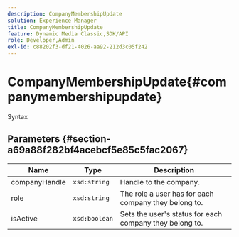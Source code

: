 ```yaml
---
description: CompanyMembershipUpdate
solution: Experience Manager
title: CompanyMembershipUpdate
feature: Dynamic Media Classic,SDK/API
role: Developer,Admin
exl-id: c88202f3-df21-4026-aa92-212d3c05f242
---
```

# CompanyMembershipUpdate{#companymembershipupdate}

 Syntax 

## Parameters {#section-a69a88f282bf4acebcf5e85c5fac2067}

|  Name  | Type  | Description  |
|---|---|---|
|  companyHandle  | `xsd:string`  | Handle to the company.  |
|  role  | `xsd:string`  | The role a user has for each company they belong to.  |
|  isActive  | `xsd:boolean`  | Sets the user's status for each company they belong to.  |
